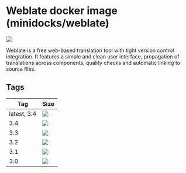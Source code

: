 Weblate docker image (minidocks/weblate)
========================================

![](https://upload.wikimedia.org/wikipedia/commons/thumb/6/69/Weblate_logo.svg/100px-Weblate_logo.svg.png)

Weblate is a free web-based translation tool with tight version control integration.
It features a simple and clean user interface, propagation of translations across
components, quality checks and automatic linking to source files.

Tags
----

 Tag         | Size
 ---         | ----
 latest, 3.4 | [![](https://images.microbadger.com/badges/image/minidocks/weblate.svg)](https://microbadger.com/images/minidocks/weblate)
 3.4         | [![](https://images.microbadger.com/badges/image/minidocks/weblate:3.3.svg)](https://microbadger.com/images/minidocks/weblate:3.4)
 3.3         | [![](https://images.microbadger.com/badges/image/minidocks/weblate:3.3.svg)](https://microbadger.com/images/minidocks/weblate:3.3)
 3.2         | [![](https://images.microbadger.com/badges/image/minidocks/weblate:3.2.svg)](https://microbadger.com/images/minidocks/weblate:3.2)
 3.1         | [![](https://images.microbadger.com/badges/image/minidocks/weblate:3.1.svg)](https://microbadger.com/images/minidocks/weblate:3.1)
 3.0         | [![](https://images.microbadger.com/badges/image/minidocks/weblate:3.1.svg)](https://microbadger.com/images/minidocks/weblate:3.0)
